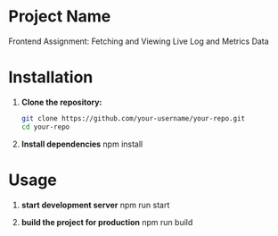 # Project Name
Frontend Assignment: Fetching and Viewing Live Log and Metrics Data

# Installation
1. **Clone the repository:**
   ```bash
   git clone https://github.com/your-username/your-repo.git
   cd your-repo

2. **Install dependencies**
    npm install

# Usage 
1. **start development server**
  npm run start

2. **build the project for production**
  npm run build 
